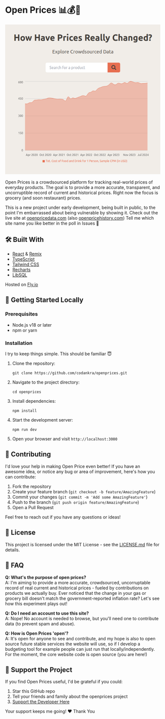# Open Prices 📊💰🛒

![Site Preview](/public/header_preview.png)

Open Prices is a crowdsourced platform for tracking real-world prices of everyday products. The goal is to provide a more accurate, transparent, and uncorruptible record of current and historical prices. Right now the focus is grocery (and soon restaurant) prices.

This is a new project under early development, being built in public, to the point I'm embarrassed about being vulnerable by showing it. Check out the live site at [openpricedata.com](https://openpricedata.com) (also [openpricehistory.com](https://www.openpricehistory.com)) Tell me which site name you like better in the poll in Issues 📝

## 🛠 Built With

- [React](https://reactjs.org/) & [Remix](https://remix.run/)
- [TypeScript](https://www.typescriptlang.org/)
- [Tailwind CSS](https://tailwindcss.com/)
- [Recharts](https://recharts.org/)
- [LibSQL](https://github.com/libsql/libsql)

Hosted on [Fly.io](https://fly.io/)

## 🚀 Getting Started Locally

### Prerequisites

- Node.js v18 or later
- npm or yarn

### Installation

I try to keep things simple. This should be familiar 😇

1. Clone the repository:

   ```
   git clone https://github.com/codankra/openprices.git
   ```

2. Navigate to the project directory:

   ```
   cd openprices
   ```

3. Install dependencies:

   ```
   npm install
   ```

4. Start the development server:

   ```
   npm run dev
   ```

5. Open your browser and visit `http://localhost:3000`

## 🤝 Contributing

I'd love your help in making Open Price even better! If you have an awesome idea, or notice any bug or area of improvement, here's how you can contribute:

1. Fork the repository
2. Create your feature branch (`git checkout -b feature/AmazingFeature`)
3. Commit your changes (`git commit -m 'Add some AmazingFeature'`)
4. Push to the branch (`git push origin feature/AmazingFeature`)
5. Open a Pull Request

Feel free to reach out if you have any questions or ideas!

## 📜 License

This project is licensed under the MIT License - see the [LICENSE.md](LICENSE.md) file for details.

## 🤔 FAQ

**Q: What's the purpose of open prices?**  
A: I'm aiming to provide a more accurate, crowdsourced, uncorruptable record of real current and historical prices - fueled by contributions on products we actually buy. Ever noticed that the change in your gas or grocery bill doesn't match the government-reported inflation rate? Let's see how this experiment plays out!

**Q: Do I need an account to use this site?**  
A: Nope! No account is needed to browse, but you'll need one to contribute data (to prevent spam and abuse).

**Q: How is Open Prices 'open'?**  
A: It's open for anyone to see and contribute, and my hope is also to open source future stable services the website will use, so if I develop a budgeting tool for example people can just run that locally/independently. For the moment, the core website code is open source (you are here!)

## 💖 Support the Project

If you find Open Prices useful, I'd be grateful if you could:

1. Star this GitHub repo
2. Tell your friends and family about the openprices project
3. [Support the Developer Here](https://ko-fi.com/thedank)

Your support keeps me going! ❤️ Thank You
